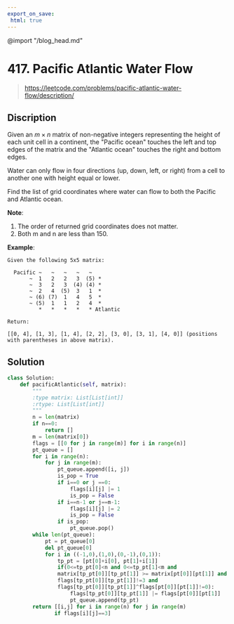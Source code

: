 ```yaml
---
export_on_save:
 html: true
---
```


@import "/blog_head.md"

# 417. Pacific Atlantic Water Flow

> <https://leetcode.com/problems/pacific-atlantic-water-flow/description/>

## Discription

Given an $m\times n$ matrix of non-negative integers representing the height of each unit cell in a continent, the "Pacific ocean" touches the left and top edges of the matrix and the "Atlantic ocean" touches the right and bottom edges.

Water can only flow in four directions (up, down, left, or right) from a cell to another one with height equal or lower.

Find the list of grid coordinates where water can flow to both the Pacific and Atlantic ocean.

**Note**:
1. The order of returned grid coordinates does not matter.
1. Both m and n are less than 150.

**Example**:
```
Given the following 5x5 matrix:

  Pacific ~   ~   ~   ~   ~ 
       ~  1   2   2   3  (5) *
       ~  3   2   3  (4) (4) *
       ~  2   4  (5)  3   1  *
       ~ (6) (7)  1   4   5  *
       ~ (5)  1   1   2   4  *
          *   *   *   *   * Atlantic

Return:

[[0, 4], [1, 3], [1, 4], [2, 2], [3, 0], [3, 1], [4, 0]] (positions with parentheses in above matrix).
```

## Solution
```python
class Solution:
    def pacificAtlantic(self, matrix):
        """
        :type matrix: List[List[int]]
        :rtype: List[List[int]]
        """
        n = len(matrix)
        if n==0:
            return []
        m = len(matrix[0])
        flags = [[0 for j in range(m)] for i in range(n)]
        pt_queue = []
        for i in range(n):
            for j in range(m):
                pt_queue.append([i, j])
                is_pop = True
                if i==0 or j ==0:
                    flags[i][j] |= 1
                    is_pop = False
                if i==n-1 or j==m-1:
                    flags[i][j] |= 2
                    is_pop = False
                if is_pop:
                    pt_queue.pop()
        while len(pt_queue):
            pt = pt_queue[0]
            del pt_queue[0]
            for i in ((-1,0),(1,0),(0,-1),(0,1)):
                tp_pt = [pt[0]+i[0], pt[1]+i[1]]
                if(0<=tp_pt[0]<n and 0<=tp_pt[1]<m and
                matrix[tp_pt[0]][tp_pt[1]] >= matrix[pt[0]][pt[1]] and
                flags[tp_pt[0]][tp_pt[1]]!=3 and
                flags[tp_pt[0]][tp_pt[1]]^flags[pt[0]][pt[1]]!=0):
                    flags[tp_pt[0]][tp_pt[1]] |= flags[pt[0]][pt[1]]
                    pt_queue.append(tp_pt)
        return [[i,j] for i in range(n) for j in range(m)
               if flags[i][j]==3]
```
